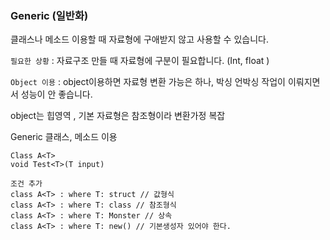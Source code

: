 ### Generic (일반화)

클래스나 메소드 이용할 때 자료형에 구애받지 않고 사용할 수 있습니다.



`필요한 상황` : 자료구조 만들 때 자료형에 구분이 필요합니다. (Int, float )

`Object 이용` : object이용하면 자료형 변환 가능은 하나, 박싱 언박싱 작업이 이뤄지면서 성능이 안 좋습니다.

object는 힙영역 , 기본 자료형은 참조형이라 변환가정 복잡



Generic 클래스, 메소드 이용

```
Class A<T>
void Test<T>(T input)

조건 추가
class A<T> : where T: struct // 값형식
class A<T> : where T: class // 참조형식
class A<T> : where T: Monster // 상속
class A<T> : where T: new() // 기본생성자 있어야 한다.
```



 

 